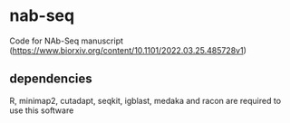 # nab-seq
Code for NAb-Seq manuscript (https://www.biorxiv.org/content/10.1101/2022.03.25.485728v1)

## dependencies
R, minimap2, cutadapt, seqkit, igblast, medaka and racon are required to use this software
